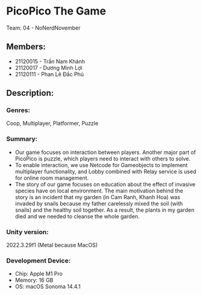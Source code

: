 # PicoPico The Game
Team: 04 - NoNerdNovember

## Members:
  - 21120015 - Trần Nam Khánh
  - 21120017 - Dương Minh Lợi
  - 21120111 - Phan Lê Đắc Phú

## Description:

### Genres: 
Coop, Multiplayer, Platformer, Puzzle
  
### Summary: 
  - Our game focuses on interaction between players. Another major part of PicoPico is puzzle, which players need to interact with others to solve.
  - To enable interaction, we use Netcode for Gameobjects to implement multiplayer functionality, and Lobby combined with Relay service is used for online room management.
  - The story of our game focuses on education about the effect of invasive species have on local environment. The main motivation behind the story is an incident that my garden (in Cam Ranh, Khanh Hoa) was invaded by snails because my father carelessly mixed the soil (with snails) and the healthy soil together. As a result, the plants in my garden died and we needed to cleanse the whole garden.

### Unity version: 
2022.3.29f1 <Metal> (Metal because MacOS)

### Development Device:
  - Chip: Apple M1 Pro
  - Memory: 16 GB
  - OS: macOS Sonoma 14.4.1
